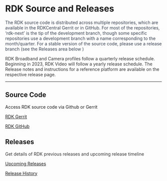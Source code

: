 # **RDK Source and Releases**

<span style="color: rgb(55,65,81);">The RDK source code is distributed
across multiple repositories, which are available in the RDKCentral
Gerrit or in GitHub. For most of the repositories, ‘rdk-next’ is the tip
of the development branch, though some specific repositories use a
development branch with a name corresponding to the month/quarter. For a
stable version of the source code, please use a release branch (see the
Releases area below )</span>

<span style="color: rgb(51,51,51);">RDK Broadband and Camera profiles
follow a quarterly release schedule. Beginning in 2023, RDK Video will
follow a yearly release schedule. The Release notes and instructions for
a reference platform are available on the respective release
page.</span>

------------------------------------------------------------------------

## **Source Code**

Access RDK source code via Github or Gerrit

[RDK Gerrit](https://code.rdkcentral.com/r/q/status:open+-is:wip)

[RDK GitHub](https://github.com/rdkcentral)

## **Releases**

<span style="color: rgb(51,51,51);">Get details of RDK previous releases
and upcoming release timeline  

[Upcoming Releases](https://wiki.rdkcentral.com/display/CMF/Release+Schedule)

[Release History](https://wiki.rdkcentral.com/display/CMF/RDK+Releases)